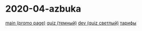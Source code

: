 # 2020-04-azbuka

<a href="https://lia5.github.io/2020-04-azbuka/myapp/index.html">main (promo page)</a>
<a href="https://lia5.github.io/2020-04-azbuka/myapp/quiz.html">quiz (темный)</a>
<a href="https://lia5.github.io/2020-04-azbuka/myapp/dev.html">dev (quiz светлый)</a>
<a href="https://lia5.github.io/2020-04-azbuka/myapp/tarifs.html">тарифы</a>